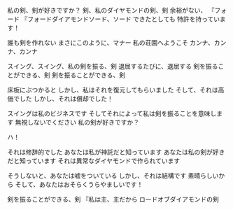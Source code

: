 私の剣、剣が好きですか？
剣、私のダイヤモンドの剣、剣
余裕がない、 『フォード
『フォードダイアモンドソード、ソード
できたとしても
特許を持っています！

誰も剣を作れない
まさにこのように、マナー
私の荘園へようこそ
カンナ、カンナ、カンナ

スイング、スイング、私の剣を振る、剣
退屈するたびに、退屈する
剣を振ることができる、剣
剣を振ることができる、剣

床板にぶつかると
しかし、私はそれを復元してもらいました
そして、それは高価でした
しかし、それは償却でした！

スイングは私のビジネスです
そしてそれによって私は剣を振ることを意味します
無視しないでください
私の剣が好きですか？

ハ！

それは修辞的でした
あなたは私が神託だと知っています
あなたは私の剣が好きだと知っています
それは異常なダイヤモンドで作られています

そうしないと、あなたは嘘をついている
しかし、それは結構です
素晴らしいから
そして、あなたはおそらくうらやましいです！

剣を振ることができる、剣
『私は主、主だから
ロードオブダイアモンドの剣